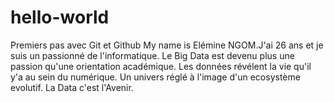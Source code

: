 # hello-world
Premiers pas avec Git et Github
My name is Elémine NGOM.J'ai 26 ans et je suis un passionné de l'informatique.
Le Big Data est devenu plus une passion qu'une orientation académique. Les données révélent la vie qu'il y'a au sein du numérique. Un univers réglé à l'image d'un ecosystème evolutif.
La Data c'est l'Avenir.
